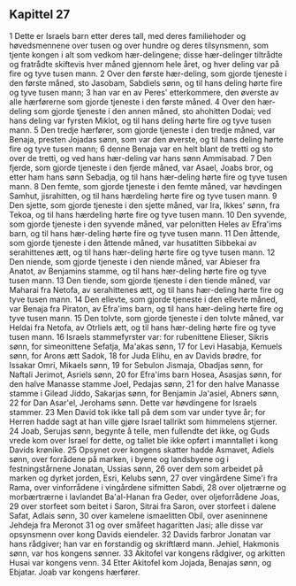 ## Kapittel 27

1 Dette er Israels barn etter deres tall, med deres familiehoder og høvedsmennene over tusen og over hundre og deres tilsynsmenn, som tjente kongen i alt som vedkom hær-delingene; disse hær-delinger tiltrådte og fratrådte skiftevis hver måned gjennom hele året, og hver deling var på fire og tyve tusen mann.
2 Over den første hær-deling, som gjorde tjeneste i den første måned, sto Jasobam, Sabdiels sønn, og til hans deling hørte fire og tyve tusen mann;
3 han var en av Peres' etterkommere, den øverste av alle hærførerne som gjorde tjeneste i den første måned.
4 Over den hær-deling som gjorde tjeneste i den annen måned, sto ahohitten Dodai; ved hans deling var fyrsten Miklot, og til hans deling hørte fire og tyve tusen mann.
5 Den tredje hærfører, som gjorde tjeneste i den tredje måned, var Benaja, presten Jojadas sønn, som var den øverste, og til hans deling hørte fire og tyve tusen mann;
6 denne Benaja var en helt blant de tretti og sto over de tretti, og ved hans hær-deling var hans sønn Ammisabad.
7 Den fjerde, som gjorde tjeneste i den fjerde måned, var Asael, Joabs bror, og etter ham hans sønn Sebadja, og til hans hær-deling hørte fire og tyve tusen mann.
8 Den femte, som gjorde tjeneste i den femte måned, var høvdingen Samhut, jisrahitten, og til hans hærdeling hørte fire og tyve tusen mann.
9 Den sjette, som gjorde tjeneste i den sjette måned, var Ira, Ikkes' sønn, fra Tekoa, og til hans hærdeling hørte fire og tyve tusen mann.
10 Den syvende, som gjorde tjeneste i den syvende måned, var pelonitten Heles av Efra'ims barn, og til hans hær-deling hørte fire og tyve tusen mann.
11 Den åttende, som gjorde tjeneste i den åttende måned, var husatitten Sibbekai av serahittenes ætt, og til hans hær-deling hørte fire og tyve tusen mann.
12 Den niende, som gjorde tjeneste i den niende måned, var Abieser fra Anatot, av Benjamins stamme, og til hans hær-deling hørte fire og tyve tusen mann.
13 Den tiende, som gjorde tjeneste i den tiende måned, var Maharai fra Netofa, av serahittenes ætt, og til hans hær-deling hørte fire og tyve tusen mann.
14 Den ellevte, som gjorde tjeneste i den ellevte måned, var Benaja fra Piraton, av Efra'ims barn, og til hans hær-deling hørte fire og tyve tusen mann.
15 Den tolvte, som gjorde tjeneste i den tolvte måned, var Heldai fra Netofa, av Otrliels ætt, og til hans hær-deling hørte fire og tyve tusen mann.
16 Israels stammefyrster var: for rubenittene Elieser, Sikris sønn, for simeonittene Sefatja, Ma'akas sønn,
17 for Levi Hasabja, Kemuels sønn, for Arons ætt Sadok,
18 for Juda Elihu, en av Davids brødre, for Issakar Omri, Mikaels sønn,
19 for Sebulon Jismaja, Obadjas sønn, for Naftali Jerimot, Asriels sønn,
20 for Efra'ims barn Hosea, Asasjas sønn, for den halve Manasse stamme Joel, Pedajas sønn,
21 for den halve Manasse stamme i Gilead Jiddo, Sakarjas sønn, for Benjamin Ja'asiel, Abners sønn,
22 for Dan Asar'el, Jerohams sønn. Dette var høvdingene for Israels stammer.
23 Men David tok ikke tall på dem som var under tyve år; for Herren hadde sagt at han ville gjøre Israel tallrikt som himmelens stjerner.
24 Joab, Serujas sønn, begynte å telle, men fullendte det ikke, og Guds vrede kom over Israel for dette, og tallet ble ikke opført i manntallet i kong Davids krønike.
25 Opsynet over kongens skatter hadde Asmavet, Adiels sønn, over forrådene på marken, i byene og landsbyene og i festningstårnene Jonatan, Ussias sønn,
26 over dem som arbeidet på marken og dyrket jorden, Esri, Kelubs sønn,
27 over vingårdene Sime'i fra Rama, over vinforrådene i vingårdene sifmitten Sabdi,
28 over oljetrærne og morbærtrærne i lavlandet Ba'al-Hanan fra Geder, over oljeforrådene Joas,
29 over storfeet som beitet i Saron, Sitrai fra Saron, over storfeet i dalene Safat, Adlais sønn,
30 over kamelene ismaelitten Obil, over aseninnene Jehdeja fra Meronot
31 og over småfeet hagaritten Jasi; alle disse var opsynsmenn over kong Davids eiendeler.
32 Davids farbror Jonatan var hans rådgiver; han var en forstandig og skriftlærd mann. Jehiel, Hakmonis sønn, var hos kongens sønner.
33 Akitofel var kongens rådgiver, og arkitten Husai var kongens venn.
34 Etter Akitofel kom Jojada, Benajas sønn, og Ebjatar. Joab var kongens hærfører.
